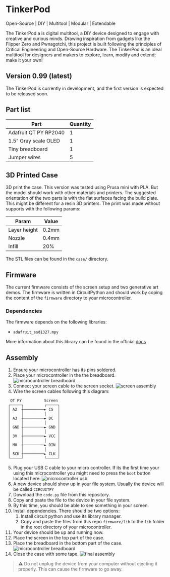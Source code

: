 # TinkerPod

Open-Source | DIY | Multitool | Modular | Extendable

The TinkerPod a is digital multitool, a DIY device designed to engage with creative and curious minds.
Drawing inspiration from gadgets like the Flipper Zero and Pwnagotchi, this project is built following
the principles of Critical Engineering and Open-Source Hardware. The TinkerPod is an ideal multitool
for designers and makers to explore, learn, modify and extend; make it your own!

## Version 0.99 (latest)
The TinkerPod is currently in development, and the first version is expected to be released soon.

## Part list
| Part                  | Quantity |
| --------------------- | -------- |
| Adafruit QT PY RP2040 | 1        |
| 1.5" Gray scale OLED  | 1        |
| Tiny breadboard       | 1        |
| Jumper wires          | 5        |

## 3D Printed Case
3D print the case. This version was tested using Prusa mini with PLA. But the model should work with other materials and printers.
The suggested orientation of the two parts is with the flat surfaces facing the build plate.
This might be different for a resin 3D printers.
The print was made without supports with the following params:

| Param        | Value |
| ------------ | ----- |
| Layer height | 0.2mm |
| Nozzle       | 0.4mm |
| Infill       | 20%   |

The STL files can be found in the `case/` directory.

## Firmware
The current firmware consists of the screen setup and two generative art demos. The firmware is written in CircuitPython and should work
by coping the content of the `firmware` directory to your microcontroller.

### Dependencies
The firmware depends on the following libraries:
- `adafruit_ssd1327.mpy`

More information about this library can be found in the official [docs](https://docs.circuitpython.org/projects/ssd1327/en/latest/)

## Assembly
1. Ensure your microcontroller has its pins soldered.
2. Place your microcontroller in the the breadboard.
![microcontroller breadboard](./imgs/place_breadboard.jpeg)
3. Connect your screen cable to the screen socket.
![screen assembly](./imgs/screen_assembly.jpeg)
4. Wire the screen cables following this diagram:
```
  QT PY          Screen
 ┌─────┐         ┌─────┐
 │ A2  ┼─────────► CS  │
 │     │         │     │
 │ A3  ┼─────────► DC  │
 │     │         │     │
 │ GND ┼─────────► GND │
 │     │         │     │
 │ 3V  ┼─────────► VCC │
 │     │         │     │
 │ M0  ┼─────────► DIN │
 │     │         │     │
 │ SCK ┼─────────► CLK │
 └─────┘         └─────┘
```
5. Plug your USB C cable to your micro controller. If its the first time your using this microcontroller you might need to press the `boot` button located here:
![microcontroller usb](./imgs/board_usb.jpeg)
6. A new device should show up in your file system. Usually the device will be called `CIRCUITPY`
7. Download the `code.py` file from this repository.
8. Copy and paste the file to the device in your file system.
9. By this time, you should be able to see something in your screen.
10. Install dependencies. There should be two options:
	1. Install circuit python and use its library manager.
	2. Copy and paste the files from this repo `firmware/lib` to the `lib` folder in the root directory of your microcontroller.
11. Your device should be up and running now.
12. Place the screen in the top part of the case.
13. Place the breadboard in the bottom part of the case.
![microcontroller breadboard](./imgs/elements_case.jpeg)
14. Close the case with some tape.
![final assembly](./imgs/before_closing.jpeg)

> ⚠️ Do not unplug the device from your computer without ejecting it properly.
This can cause the firmware to go away.